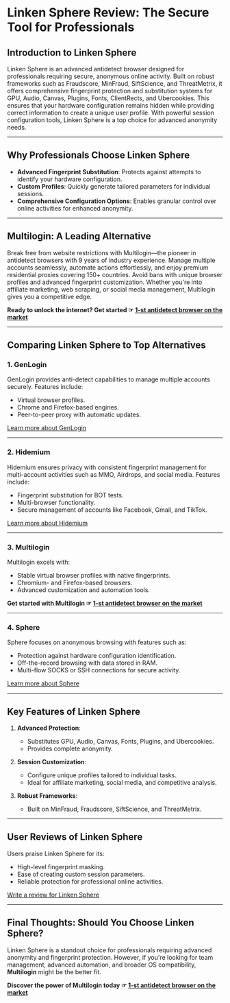 # Linken Sphere Review: The Secure Tool for Professionals

## Introduction to Linken Sphere

Linken Sphere is an advanced antidetect browser designed for professionals requiring secure, anonymous online activity. Built on robust frameworks such as Fraudscore, MinFraud, SiftScience, and ThreatMetrix, it offers comprehensive fingerprint protection and substitution systems for GPU, Audio, Canvas, Plugins, Fonts, ClientRects, and Ubercookies. This ensures that your hardware configuration remains hidden while providing correct information to create a unique user profile. With powerful session configuration tools, Linken Sphere is a top choice for advanced anonymity needs.

---

## Why Professionals Choose Linken Sphere

- **Advanced Fingerprint Substitution**: Protects against attempts to identify your hardware configuration.
- **Custom Profiles**: Quickly generate tailored parameters for individual sessions.
- **Comprehensive Configuration Options**: Enables granular control over online activities for enhanced anonymity.

---

## Multilogin: A Leading Alternative

Break free from website restrictions with Multilogin—the pioneer in antidetect browsers with 9 years of industry experience. Manage multiple accounts seamlessly, automate actions effortlessly, and enjoy premium residential proxies covering 150+ countries. Avoid bans with unique browser profiles and advanced fingerprint customization. Whether you're into affiliate marketing, web scraping, or social media management, Multilogin gives you a competitive edge.

**Ready to unlock the internet? Get started ☞ [1-st antidetect browser on the market](https://bit.ly/multIlogin)**

---

## Comparing Linken Sphere to Top Alternatives

### 1. **GenLogin**

GenLogin provides anti-detect capabilities to manage multiple accounts securely. Features include:
- Virtual browser profiles.
- Chrome and Firefox-based engines.
- Peer-to-peer proxy with automatic updates.

[Learn more about GenLogin](https://slashdot.org/software/p/GenLogin/)

---

### 2. **Hidemium**

Hidemium ensures privacy with consistent fingerprint management for multi-account activities such as MMO, Airdrops, and social media. Features include:
- Fingerprint substitution for BOT tests.
- Multi-browser functionality.
- Secure management of accounts like Facebook, Gmail, and TikTok.

[Learn more about Hidemium](https://slashdot.org/software/p/Hidemium/)

---

### 3. **Multilogin**

Multilogin excels with:
- Stable virtual browser profiles with native fingerprints.
- Chromium- and Firefox-based browsers.
- Advanced customization and automation tools.

**Get started with Multilogin ☞ [1-st antidetect browser on the market](https://bit.ly/multIlogin)**

---

### 4. **Sphere**

Sphere focuses on anonymous browsing with features such as:
- Protection against hardware configuration identification.
- Off-the-record browsing with data stored in RAM.
- Multi-flow SOCKS or SSH connections for secure activity.

[Learn more about Sphere](https://slashdot.org/software/p/Sphere-Browser/)

---

## Key Features of Linken Sphere

1. **Advanced Protection**:
   - Substitutes GPU, Audio, Canvas, Fonts, Plugins, and Ubercookies.
   - Provides complete anonymity.

2. **Session Customization**:
   - Configure unique profiles tailored to individual tasks.
   - Ideal for affiliate marketing, social media, and competitive analysis.

3. **Robust Frameworks**:
   - Built on MinFraud, Fraudscore, SiftScience, and ThreatMetrix.

---

## User Reviews of Linken Sphere

Users praise Linken Sphere for its:
- High-level fingerprint masking.
- Ease of creating custom session parameters.
- Reliable protection for professional online activities.

[Write a review for Linken Sphere](https://slashdot.org/software/p/Linken-Sphere/reviews/new)

---

## Final Thoughts: Should You Choose Linken Sphere?

Linken Sphere is a standout choice for professionals requiring advanced anonymity and fingerprint protection. However, if you're looking for team management, advanced automation, and broader OS compatibility, **Multilogin** might be the better fit.

**Discover the power of Multilogin today ☞ [1-st antidetect browser on the market](https://bit.ly/multIlogin)**
